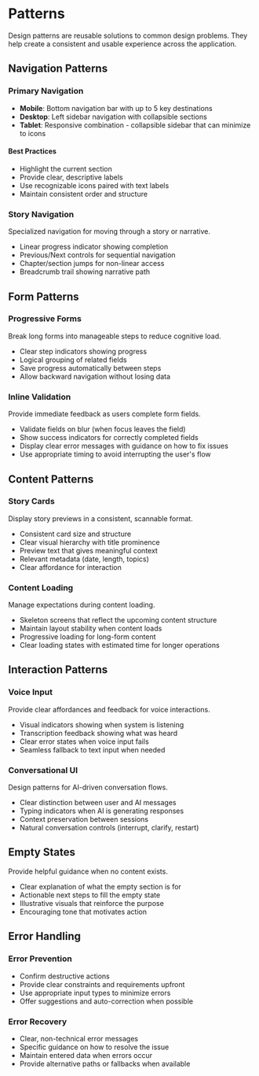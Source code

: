 # Patterns

Design patterns are reusable solutions to common design problems. They help create a consistent and usable experience across the application.

## Navigation Patterns

### Primary Navigation

- **Mobile**: Bottom navigation bar with up to 5 key destinations
- **Desktop**: Left sidebar navigation with collapsible sections
- **Tablet**: Responsive combination - collapsible sidebar that can minimize to icons

#### Best Practices

- Highlight the current section
- Provide clear, descriptive labels
- Use recognizable icons paired with text labels
- Maintain consistent order and structure

### Story Navigation

Specialized navigation for moving through a story or narrative.

- Linear progress indicator showing completion
- Previous/Next controls for sequential navigation
- Chapter/section jumps for non-linear access
- Breadcrumb trail showing narrative path

## Form Patterns

### Progressive Forms

Break long forms into manageable steps to reduce cognitive load.

- Clear step indicators showing progress
- Logical grouping of related fields
- Save progress automatically between steps
- Allow backward navigation without losing data

### Inline Validation

Provide immediate feedback as users complete form fields.

- Validate fields on blur (when focus leaves the field)
- Show success indicators for correctly completed fields
- Display clear error messages with guidance on how to fix issues
- Use appropriate timing to avoid interrupting the user's flow

## Content Patterns

### Story Cards

Display story previews in a consistent, scannable format.

- Consistent card size and structure
- Clear visual hierarchy with title prominence
- Preview text that gives meaningful context
- Relevant metadata (date, length, topics)
- Clear affordance for interaction

### Content Loading

Manage expectations during content loading.

- Skeleton screens that reflect the upcoming content structure
- Maintain layout stability when content loads
- Progressive loading for long-form content
- Clear loading states with estimated time for longer operations

## Interaction Patterns

### Voice Input

Provide clear affordances and feedback for voice interactions.

- Visual indicators showing when system is listening
- Transcription feedback showing what was heard
- Clear error states when voice input fails
- Seamless fallback to text input when needed

### Conversational UI

Design patterns for AI-driven conversation flows.

- Clear distinction between user and AI messages
- Typing indicators when AI is generating responses
- Context preservation between sessions
- Natural conversation controls (interrupt, clarify, restart)

## Empty States

Provide helpful guidance when no content exists.

- Clear explanation of what the empty section is for
- Actionable next steps to fill the empty state
- Illustrative visuals that reinforce the purpose
- Encouraging tone that motivates action

## Error Handling

### Error Prevention

- Confirm destructive actions
- Provide clear constraints and requirements upfront
- Use appropriate input types to minimize errors
- Offer suggestions and auto-correction when possible

### Error Recovery

- Clear, non-technical error messages
- Specific guidance on how to resolve the issue
- Maintain entered data when errors occur
- Provide alternative paths or fallbacks when available